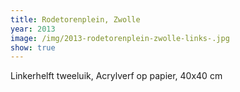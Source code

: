 ```yaml
---
title: Rodetorenplein, Zwolle
year: 2013
image: /img/2013-rodetorenplein-zwolle-links-.jpg
show: true
---
```

Linkerhelft tweeluik, Acrylverf op papier, 40x40 cm